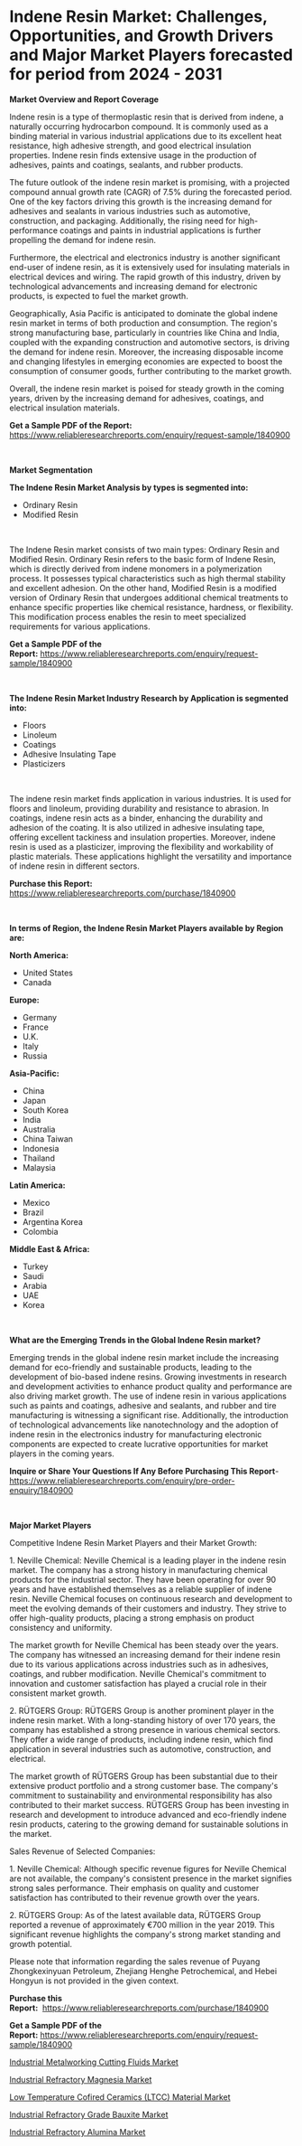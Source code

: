 <p><h1>Indene Resin Market: Challenges, Opportunities, and Growth Drivers and Major Market Players forecasted for period from 2024 - 2031</h1></p><p><strong>Market Overview and Report Coverage</strong></p>
<p><p>Indene resin is a type of thermoplastic resin that is derived from indene, a naturally occurring hydrocarbon compound. It is commonly used as a binding material in various industrial applications due to its excellent heat resistance, high adhesive strength, and good electrical insulation properties. Indene resin finds extensive usage in the production of adhesives, paints and coatings, sealants, and rubber products.</p><p>The future outlook of the indene resin market is promising, with a projected compound annual growth rate (CAGR) of 7.5% during the forecasted period. One of the key factors driving this growth is the increasing demand for adhesives and sealants in various industries such as automotive, construction, and packaging. Additionally, the rising need for high-performance coatings and paints in industrial applications is further propelling the demand for indene resin.</p><p>Furthermore, the electrical and electronics industry is another significant end-user of indene resin, as it is extensively used for insulating materials in electrical devices and wiring. The rapid growth of this industry, driven by technological advancements and increasing demand for electronic products, is expected to fuel the market growth.</p><p>Geographically, Asia Pacific is anticipated to dominate the global indene resin market in terms of both production and consumption. The region's strong manufacturing base, particularly in countries like China and India, coupled with the expanding construction and automotive sectors, is driving the demand for indene resin. Moreover, the increasing disposable income and changing lifestyles in emerging economies are expected to boost the consumption of consumer goods, further contributing to the market growth.</p><p>Overall, the indene resin market is poised for steady growth in the coming years, driven by the increasing demand for adhesives, coatings, and electrical insulation materials.</p></p>
<p><strong>Get a Sample PDF of the Report:</strong> <a href="https://www.reliableresearchreports.com/enquiry/request-sample/1840900">https://www.reliableresearchreports.com/enquiry/request-sample/1840900</a></p>
<p>&nbsp;</p>
<p><strong>Market Segmentation</strong></p>
<p><strong>The Indene Resin Market Analysis by types is segmented into:</strong></p>
<p><ul><li>Ordinary Resin</li><li>Modified Resin</li></ul></p>
<p>&nbsp;</p>
<p><p>The Indene Resin market consists of two main types: Ordinary Resin and Modified Resin. Ordinary Resin refers to the basic form of Indene Resin, which is directly derived from indene monomers in a polymerization process. It possesses typical characteristics such as high thermal stability and excellent adhesion. On the other hand, Modified Resin is a modified version of Ordinary Resin that undergoes additional chemical treatments to enhance specific properties like chemical resistance, hardness, or flexibility. This modification process enables the resin to meet specialized requirements for various applications.</p></p>
<p><strong>Get a Sample PDF of the Report:</strong>&nbsp;<a href="https://www.reliableresearchreports.com/enquiry/request-sample/1840900">https://www.reliableresearchreports.com/enquiry/request-sample/1840900</a></p>
<p>&nbsp;</p>
<p><strong>The Indene Resin Market Industry Research by Application is segmented into:</strong></p>
<p><ul><li>Floors</li><li>Linoleum</li><li>Coatings</li><li>Adhesive Insulating Tape</li><li>Plasticizers</li></ul></p>
<p>&nbsp;</p>
<p><p>The indene resin market finds application in various industries. It is used for floors and linoleum, providing durability and resistance to abrasion. In coatings, indene resin acts as a binder, enhancing the durability and adhesion of the coating. It is also utilized in adhesive insulating tape, offering excellent tackiness and insulation properties. Moreover, indene resin is used as a plasticizer, improving the flexibility and workability of plastic materials. These applications highlight the versatility and importance of indene resin in different sectors.</p></p>
<p><strong>Purchase this Report:</strong>&nbsp; <a href="https://www.reliableresearchreports.com/purchase/1840900">https://www.reliableresearchreports.com/purchase/1840900</a></p>
<p>&nbsp;</p>
<p><strong>In terms of Region, the Indene Resin Market Players available by Region are:</strong></p>
<p>
    <p> <strong> North America: </strong>
        <ul>
            <li>United States</li>
            <li>Canada</li>
        </ul>
        </p> 
    <p> <strong> Europe: </strong>
        <ul>
            <li>Germany</li>
            <li>France</li>
            <li>U.K.</li>
            <li>Italy</li>
            <li>Russia</li>
        </ul>
        </p> 
    <p> <strong> Asia-Pacific: </strong>
        <ul>
            <li>China</li>
            <li>Japan</li>
            <li>South Korea</li>
            <li>India</li>
            <li>Australia</li>
            <li>China Taiwan</li>
            <li>Indonesia</li>
            <li>Thailand</li>
            <li>Malaysia</li>
        </ul>
        </p> 
    <p> <strong> Latin America: </strong>
        <ul>
            <li>Mexico</li>
            <li>Brazil</li>
            <li>Argentina Korea</li>
            <li>Colombia</li>
        </ul>
        </p> 
    <p> <strong> Middle East & Africa: </strong>
        <ul>
            <li>Turkey</li>
            <li>Saudi</li>
            <li>Arabia</li>
            <li>UAE</li>
            <li>Korea</li>
        </ul>
    </p>
    </p>
<p>&nbsp;</p>
<p><strong>What are the Emerging Trends in the Global Indene Resin market?</strong></p>
<p><p>Emerging trends in the global indene resin market include the increasing demand for eco-friendly and sustainable products, leading to the development of bio-based indene resins. Growing investments in research and development activities to enhance product quality and performance are also driving market growth. The use of indene resin in various applications such as paints and coatings, adhesive and sealants, and rubber and tire manufacturing is witnessing a significant rise. Additionally, the introduction of technological advancements like nanotechnology and the adoption of indene resin in the electronics industry for manufacturing electronic components are expected to create lucrative opportunities for market players in the coming years.</p></p>
<p><strong>Inquire or Share Your Questions If Any Before Purchasing This Report</strong>- <a href="https://www.reliableresearchreports.com/enquiry/pre-order-enquiry/1840900">https://www.reliableresearchreports.com/enquiry/pre-order-enquiry/1840900</a></p>
<p>&nbsp;</p>
<p><strong>Major Market Players</strong></p>
<p><p>Competitive Indene Resin Market Players and their Market Growth:</p><p>1. Neville Chemical: Neville Chemical is a leading player in the indene resin market. The company has a strong history in manufacturing chemical products for the industrial sector. They have been operating for over 90 years and have established themselves as a reliable supplier of indene resin. Neville Chemical focuses on continuous research and development to meet the evolving demands of their customers and industry. They strive to offer high-quality products, placing a strong emphasis on product consistency and uniformity.</p><p>The market growth for Neville Chemical has been steady over the years. The company has witnessed an increasing demand for their indene resin due to its various applications across industries such as in adhesives, coatings, and rubber modification. Neville Chemical's commitment to innovation and customer satisfaction has played a crucial role in their consistent market growth.</p><p>2. RÜTGERS Group: RÜTGERS Group is another prominent player in the indene resin market. With a long-standing history of over 170 years, the company has established a strong presence in various chemical sectors. They offer a wide range of products, including indene resin, which find application in several industries such as automotive, construction, and electrical.</p><p>The market growth of RÜTGERS Group has been substantial due to their extensive product portfolio and a strong customer base. The company's commitment to sustainability and environmental responsibility has also contributed to their market success. RÜTGERS Group has been investing in research and development to introduce advanced and eco-friendly indene resin products, catering to the growing demand for sustainable solutions in the market.</p><p>Sales Revenue of Selected Companies:</p><p>1. Neville Chemical: Although specific revenue figures for Neville Chemical are not available, the company's consistent presence in the market signifies strong sales performance. Their emphasis on quality and customer satisfaction has contributed to their revenue growth over the years.</p><p>2. RÜTGERS Group: As of the latest available data, RÜTGERS Group reported a revenue of approximately €700 million in the year 2019. This significant revenue highlights the company's strong market standing and growth potential.</p><p>Please note that information regarding the sales revenue of Puyang Zhongkexinyuan Petroleum, Zhejiang Henghe Petrochemical, and Hebei Hongyun is not provided in the given context.</p></p>
<p><strong>Purchase this Report:</strong>&nbsp;&nbsp;<a href="https://www.reliableresearchreports.com/purchase/1840900">https://www.reliableresearchreports.com/purchase/1840900</a></p>
<p></p>
<p><strong>Get a Sample PDF of the Report:</strong>&nbsp;<a href="https://www.reliableresearchreports.com/enquiry/request-sample/1840900">https://www.reliableresearchreports.com/enquiry/request-sample/1840900</a></p>
<p><p><a href="https://github.com/Chiragrp23/Market-Research-Report-List-2/blob/main/industrial-metalworking-cutting-fluids-market.md">Industrial Metalworking Cutting Fluids Market</a></p><p><a href="https://github.com/Chiragrp22/Market-Research-Report-List-2/blob/main/industrial-refractory-magnesia-market.md">Industrial Refractory Magnesia Market</a></p><p><a href="https://github.com/Chiragrp24/Market-Research-Report-List-2/blob/main/low-temperature-cofired-ceramics-ltcc-material-market.md">Low Temperature Cofired Ceramics (LTCC) Material Market</a></p><p><a href="https://github.com/ChiragRP21/Market-Research-Report-List-2/blob/main/industrial-refractory-grade-bauxite-market.md">Industrial Refractory Grade Bauxite Market</a></p><p><a href="https://github.com/ChiragRp1/Market-Research-Report-List-2/blob/main/industrial-refractory-alumina-market.md">Industrial Refractory Alumina Market</a></p></p>